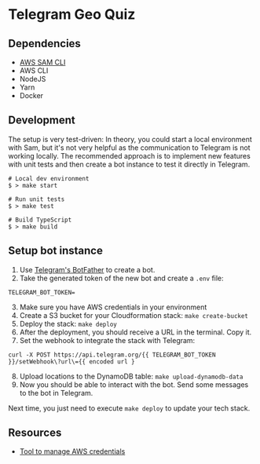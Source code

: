 # Telegram Geo Quiz

## Dependencies

- [AWS SAM CLI](https://docs.aws.amazon.com/serverless-application-model/latest/developerguide/serverless-sam-reference.html#serverless-sam-cli)
- AWS CLI
- NodeJS
- Yarn
- Docker

## Development

The setup is very test-driven: In theory, you could start a local environment with Sam, but it's not very helpful as the communication to Telegram is not working locally. The recommended approach is to implement new features with unit tests and then create a bot instance to test it directly in Telegram.

```shell
# Local dev environment
$ > make start

# Run unit tests
$ > make test

# Build TypeScript
$ > make build
```

## Setup bot instance

1. Use [Telegram's BotFather](https://core.telegram.org/bots#6-botfather) to create a bot.
2. Take the generated token of the new bot and create a `.env` file:

```
TELEGRAM_BOT_TOKEN=
```

3. Make sure you have AWS credentials in your environment
4. Create a S3 bucket for your Cloudformation stack: `make create-bucket`
5. Deploy the stack: `make deploy`
6. After the deployment, you should receive a URL in the terminal. Copy it.
7. Set the webhook to integrate the stack with Telegram:

```shell
curl -X POST https://api.telegram.org/{{ TELEGRAM_BOT_TOKEN }}/setWebhook\?url\={{ encoded url }
```

8. Upload locations to the DynamoDB table: `make upload-dynamodb-data`
9. Now you should be able to interact with the bot. Send some messages to the bot in Telegram.

Next time, you just need to execute `make deploy` to update your tech stack.

## Resources

- [Tool to manage AWS credentials](https://github.com/Luzifer/awsenv)
